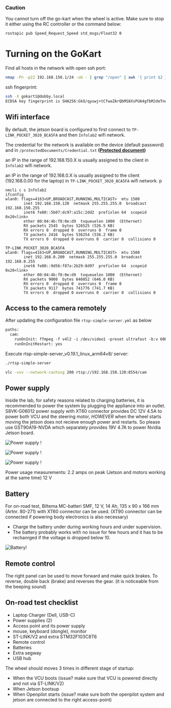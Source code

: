 ### Caution
You cannot turn off the go-kart when the wheel is active. Make sure to stop it either using the RC controller or the command below:

```bash
rostopic pub Speed_Request_Speed std_msgs/Float32 0
```

# Turning on the GoKart

Find all hosts in the network with open ssh port:
```bash
nmap -Pn -p22 192.168.150.1/24 -oG - | grep "/open" | awk '{ print $2 }'
```
ssh fingerprint:
```bash
ssh -X gokart1@dobby.local
ECDSA key fingerprint is SHA256:GkO/qyuwj+tCfwaZArQbMS8XsPUA4gfbMJdeTnqG1n4.
```

## Wifi interface
By default, the jetson board is configured to first connect to `TP-LINK_POCKET_3020_BCA5FA` and then `Infolab2` wifi network. 

The credential for the network is available on the device (default password) and in 
`/protectedDocuments/Credential.txt` **([Protected document](contact.md))**

an IP in the range of 192.168.150.X is usually assigned to the client in `Infolab2` wifi network.

an IP in the range of 192.168.0.X is usually assigned to the client (192.168.0.00 for the laptop) in `TP-LINK_POCKET_3020_BCA5FA` wifi network.
p
```
nmcli c s Infolab2 
ifconfig
wlan0: flags=4163<UP,BROADCAST,RUNNING,MULTICAST>  mtu 1500
        inet 192.168.150.120  netmask 255.255.255.0  broadcast 192.168.150.255
        inet6 fe80::5b07:dc97:a15c:2dd2  prefixlen 64  scopeid 0x20<link>
        ether 00:04:4b:f8:0e:d9  txqueuelen 1000  (Ethernet)
        RX packets 2545  bytes 526525 (526.5 KB)
        RX errors 0  dropped 0  overruns 0  frame 0
        TX packets 2416  bytes 536254 (536.2 KB)
        TX errors 0  dropped 0 overruns 0  carrier 0  collisions 0

TP-LINK_POCKET_3020_BCA5FA
wlan0: flags=4163<UP,BROADCAST,RUNNING,MULTICAST>  mtu 1500
        inet 192.168.0.200  netmask 255.255.255.0  broadcast 192.168.0.255
        inet6 fe80::9d56:f87a:2b29:8d97  prefixlen 64  scopeid 0x20<link>
        ether 00:04:4b:f8:0e:d9  txqueuelen 1000  (Ethernet)
        RX packets 9008  bytes 646052 (646.0 KB)
        RX errors 0  dropped 0  overruns 0  frame 0
        TX packets 9117  bytes 741776 (741.7 KB)
        TX errors 0  dropped 0 overruns 0  carrier 0  collisions 0
```

## Access to the camera remotely

After updating the configuration file `rtsp-simple-server.yml` as below

```txt
paths:
  cam:
    runOnInit: ffmpeg -f v4l2 -i /dev/video1 -preset ultrafast -b:v 600k -f rtsp rtsp://localhost:$RTSP_PORT/$RTSP_PATH
    runOnInitRestart: yes
```
Execute rtsp-simple-server_v0.19.1_linux_arm64v8/ server:
```bash
./rtsp-simple-server
```

```bash
vlc -vvv --network-caching 200 rtsp://192.168.150.120:8554/cam
```

## Power supply 
Inside the lab, for safety reasons related to charging batteries, it is recommended to power the system by plugging the appliance into an outlet.
S8VK-G06012 power supply with XT60 connector provides DC 12V 4.5A to power both VCU and the steering motor, *HOWEVER* when the wheel starts moving the jetson does not recieve enough power and restarts. So please use GST90A19-NVDA which separately provides 19V 4.7A to power Nvidia Jetson board.

![Power supply !](assets/images/power.jpg "Power supply ")

![Power supply !](assets/images/jetson-power.jpg "Power supply ")

![Power supply !](assets/images/s8vk.jpg "Power supply ")

Power usage measurements:
2.2 amps on peak (Jetson and motors working at the same time)
12 V 

## Battery 

For on-road test, Biltema MC-batteri SMF, 12 V, 14 Ah, 135 x 90 x 166 mm (Artnr. 80-271) with XT60 connector can be used. (XT90 connector can be connected if powering body electronics is also necessary)


- Charge the battery under during working hours and under supervision.
- The battery probably works with no issue for few hours and it has to be rechanrged if the voltage is dropped below 10. 

![Battery!](assets/images/battery.jpg "Battery")

## Remote control

The right panel can be used to move forward and make quick brakes. To reverse, double back (brake) and reverses the gear. (it is noticeable from the beeping sound)


## On-road test checklist

- Laptop Charger (Dell, USB-C)
- Power supplies (2)
- Access point and its power supply
- mouse, keyboard (dongle), monitor
- ST-LINK/V2 and extra STM32F103C8T6
- Remote control
- Batteries
- Extra segway
- USB hub

The wheel should moves 3 times in different stage of startup:

- When the VCU boots (issue? make sure that VCU is powered directly and not via ST-LINK/V2) 
- When Jetson bootsup
- When Openpilot starts (issue? make sure both the openpilot system and jetson are  connected to the right access-point)
